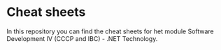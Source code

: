 # Cheat sheets
In this repository you can find the cheat sheets for het module Software Development IV (CCCP and IBC) - .NET Technology.
